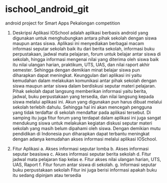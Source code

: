 # ischool_android_git
android project for Smart Apps Pekalongan competition

1. Deskripsi Aplikasi
IOSchool adalah aplikasi berbasis android yang digunakan untuk menghubungkan antara pihak sekolah dengan siswa maupun antas siswa. Aplikasi ini menyediakan berbagai macam informasi seputar sekolah baik itu dari berita sekolah, informasi buku perpustakaan, jadwal mata pelajaran, forum untuk belajar antar siswa di  sekolah, hingga informasi mengenai nilai yang diterima oleh siswa baik itu nilai ulangan harian, praktikum, UTS, UAS, dan nilai raport akhir semester. Sehingga dengan demikian minat belajar siswa pun diharapkan dapat meningkat.
Keunggulan dari aplikasi ini yaitu kemudahan dalam melakukan komunikasi antar pihak sekolah dengan siswa maupun antar siswa dalam berdiskusi seputar materi pelajaran. Pihak sekolah dapat langsung memberikan informasi yaitu berita, jadwal, buku perpustakaan yang tersedia, dan nilai langsung kepada siswa melalui aplikasi ini. Akun yang digunakan pun harus dibuat melalui sekolah terlebih dahulu. Sehingga hal ini akan mencegah pengguna yang tidak terdaftar di sekolah mendaftar pada aplikasi tersebut.
Di samping itu juga fitur forum yang terdapat dalam aplikasi ini juga sangat mendukung siswa untuk melakukan kegiatan diskusi seputar materi sekolah yang masih belum dipahami oleh siswa. Dengan demikian mutu pendidikan di Indonesia pun diharapkan dapat terbantu meningkat dengan adanya kemudahan akses informasi melalui aplikasi IOSchool.


2.	Fitur Aplikasi
a.	Akses informasi seputar lomba
b.	Akses informasi seputar beasiswa
c.	Akses informasi seputar berita sekolah
d.	Fitur jadwal mata pelajaran tiap kelas
e.	Fitur akses nilai ulangan harian, UTS, UAS, Raport
f.	Fitur forum antar siswa di sekolah.
g.	Informasi seputar buku perpustakaan sekolah
Fitur ini juga berisi informasi apakah buku itu sedang dipinjam atau tersedia
